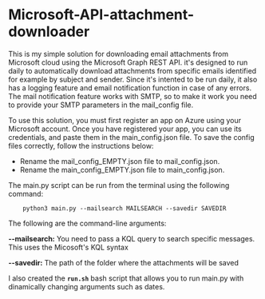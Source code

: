 # Microsoft-API-attachment-downloader


This is my simple solution for downloading email attachments from Microsoft cloud using the Microsoft Graph REST API. it's designed to run daily to automatically download attachments from specific emails identified for example by subject and sender. Since it's intented to be run daily, it also has a logging feature and email notification function in case of any errors. The mail notification feature works with SMTP, so to make it work you need to provide your SMTP parameters in the mail_config file.

To use this solution, you must first register an app on Azure using your Microsoft account. Once you have registered your app, you can use its credentials, and paste them in the main_config.json file. 
To save the config files correctly, follow the instructions below:

- Rename the mail_config_EMPTY.json file to mail_config.json.
- Rename the main_config_EMPTY.json file to main_config.json.

The main.py script can be run from the terminal using the following command:

        python3 main.py --mailsearch MAILSEARCH --savedir SAVEDIR

The following are the command-line arguments:

 **--mailsearch:**  You need to pass a KQL query to search specific messages. This uses the Micosoft's KQL syntax

**--savedir:** The path of the folder where the attachments will be saved

I also created the **`run.sh`** bash script that allows you to run main.py with dinamically changing arguments such as dates.

